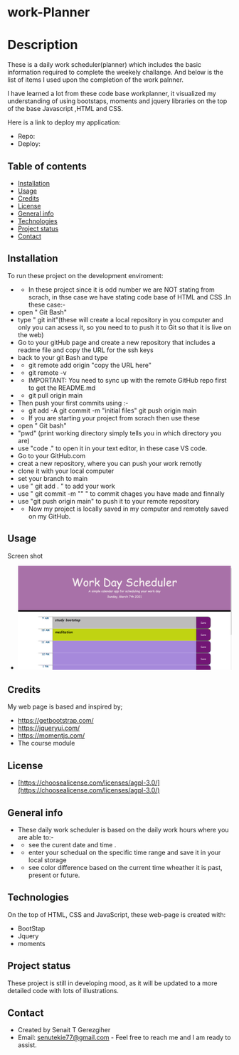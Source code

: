 # work-Planner

# Description
 
  These is a daily work scheduler(planner) which includes the basic information required to complete the weekely challange.
  And below is the list of items I used upon the completion of the work palnner.

  I have learned a lot from these code base workplanner, it visualized my understanding of using bootstaps, moments and jquery libraries on the top of the base Javascript ,HTML and CSS.

  Here is a link to deploy my application:

   * Repo: 
   * Deploy:

## Table of contents

* [Installation](#installation)
* [Usage](#usage)
* [Credits](#credits)
* [License](#license)
* [General info](#genral-info)
* [Technologies](#technologies)
* [Project status](#project-status)
* [Contact](#contact)

## Installation
To run these project on the development enviroment:
* * In these project since it is odd number we are NOT stating from scrach, in thse case we have stating code base of HTML and CSS .In these case:-
* open " Git Bash"
* type " git init"(these will create a local repository in you computer and only you can acsess it, so you need to to push it to Git so that it is live on the web)
* Go to your gitHub page and create a new repository that includes a readme file and copy the URL for the ssh keys
* back to your git Bash and type
* * git remote add origin "copy the URL here"
* * git remote -v
* * IMPORTANT: You need to sync up with the remote GitHub repo first to get the README.md
* * git pull origin main
* Then push your first commits using :-
* * git add -A
    git commit -m "initial files"
    git push origin main
* * If you are starting your project from scrach then use these
* open " Git bash"
* "pwd" (print working directory simply tells you in which directory you are)
* use "code ."  to open it in your text editor, in these case VS code.
* Go to your GitHub.com 
* creat a new repository, where you can push your work remotly
* clone it with your local computer
* set your branch to main
* use " git add . " to add your work
* use " git commit -m "" " to commit chages you have made and finnally
* use "git push origin main" to push it to your remote repository
* * Now my project is locally saved in my computer and remotely saved on my GitHub.

## Usage 
Screen shot 
* ![day planner demo](./planner.png)


## Credits
My web page is based and inspired by;
 * https://getbootstrap.com/
 * https://jqueryui.com/
 * https://momentjs.com/
 * The course module

 ## License
* [https://choosealicense.com/licenses/agpl-3.0/](https://choosealicense.com/licenses/agpl-3.0/)


## General info

* These daily work scheduler is based on the daily work hours where you are able to:-
* * see the curent date and time .
* * enter your schedual on the specific time range and save it in your local storage 
* * see color difference based on the current time wheather it is past, present or future.
## Technologies
On the top of  HTML, CSS and JavaScript, these web-page is created with:
* BootStap
* Jquery
* moments


## Project status
These project is still in developing mood, as it will be updated to a more detailed code with lots of illustrations.


## Contact
 * Created by Senait T Gerezgiher 
 * Email: senutekie77@gmail.com - Feel free to reach me and I am ready to assist.

